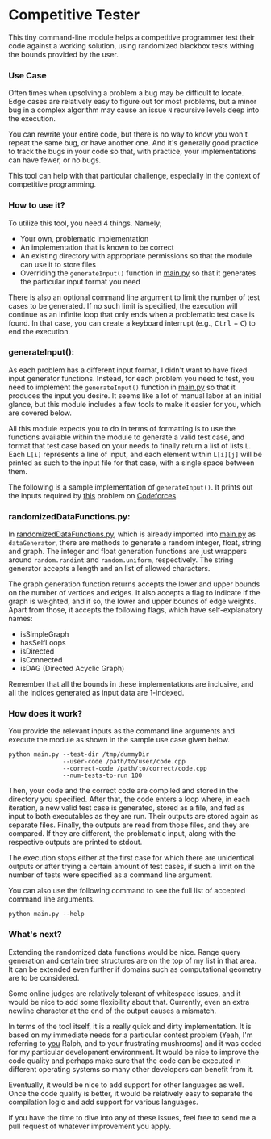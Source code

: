 # Competitive Tester

This tiny command-line module helps a competitive programmer test their code against a working solution, using randomized blackbox tests withing the bounds provided by the user.

### Use Case

Often times when upsolving a problem a bug may be difficult to locate. Edge cases are relatively easy to figure out for most problems, but a minor bug in a complex algorithm may cause an issue `N` recursive levels deep into the execution.

You can rewrite your entire code, but there is no way to know you won't repeat the same bug, or have another one. And it's generally good practice to track the bugs in your code so that, with practice, your implementations can have fewer, or no bugs.

This tool can help with that particular challenge, especially in the context of competitive programming.

### How to use it?

To utilize this tool, you need 4 things. Namely;

- Your own, problematic implementation
- An implementation that is known to be correct
- An existing directory with appropriate permissions so that the module can use it to store files
- Overriding the `generateInput()` function in [main.py](main.py) so that it generates the particular input format you need

There is also an optional command line argument to limit the number of test cases to be generated. If no such limit is specified, the execution will continue as an infinite loop that only ends when a problematic test case is found. In that case, you can create a keyboard interrupt (e.g., <kbd>Ctrl</kbd> + <kbd>C</kbd>) to end the execution.

### generateInput():

As each problem has a different input format, I didn't want to have fixed input generator functions. Instead, for each problem you need to test, you need to implement the `generateInput()` function in [main.py](main.py) so that it produces the input you desire. It seems like a lot of manual labor at an initial glance, but this module includes a few tools to make it easier for you, which are covered below.

All this module expects you to do in terms of formatting is to use the functions available within the module to generate a valid test case, and format that test case based on your needs to finally return a list of lists `L`. Each `L[i]` represents a line of input, and each element within `L[i][j]` will be printed as such to the input file for that case, with a single space between them.

The following is a sample implementation of `generateInput()`. It prints out the inputs required by [this](https://codeforces.com/problemset/problem/894/E) problem on [Codeforces](https://www.codeforces.com).

### randomizedDataFunctions.py:

In [randomizedDataFunctions.py](randomizedDataFunctions.py), which is already imported into [main.py](main.py) as `dataGenerator`, there are methods to generate a random integer, float, string and graph. The integer and float generation functions are just wrappers around `random.randint` and `random.uniform`, respectively. The string generator accepts a length and an list of allowed characters.

The graph generation function returns accepts the lower and upper bounds on the number of vertices and edges. It also accepts a flag to indicate if the graph is weighted, and if so, the lower and upper bounds of edge weights. Apart from those, it accepts the following flags, which have self-explanatory names:

- isSimpleGraph
- hasSelfLoops
- isDirected
- isConnected
- isDAG (Directed Acyclic Graph)

Remember that all the bounds in these implementations are inclusive, and all the indices generated as input data are 1-indexed.

### How does it work?

You provide the relevant inputs as the command line arguments and execute the module as shown in the sample use case given below.

```shell
python main.py --test-dir /tmp/dummyDir
               --user-code /path/to/user/code.cpp
               --correct-code /path/to/correct/code.cpp
               --num-tests-to-run 100
```

Then, your code and the correct code are compiled and stored in the directory you specified. After that, the code enters a loop where, in each iteration, a new valid test case is generated, stored as a file, and fed as input to both executables as they are run. Their outputs are stored again as separate files. Finally, the outputs are read from those files, and they are compared. If they are different, the problematic input, along with the respective outputs are printed to stdout.

The execution stops either at the first case for which there are unidentical outputs or after trying a certain amount of test cases, if such a limit on the number of tests were specified as a command line argument.

You can also use the following command to see the full list of accepted command line arguments.

```
python main.py --help
```

### What's next?

Extending the randomized data functions would be nice. Range query generation and certain tree structures are on the top of my list in that area. It can be extended even further if domains such as computational geometry are to be considered.

Some online judges are relatively tolerant of whitespace issues, and it would be nice to add some flexibility about that. Currently, even an extra newline character at the end of the output causes a mismatch.

In terms of the tool itself, it is a really quick and dirty implementation. It is based on my immediate needs for a particular contest problem (Yeah, I'm referring to [you](https://codeforces.com/problemset/problem/894/E) Ralph, and to your frustrating mushrooms) and it was coded for my particular development environment. It would be nice to improve the code quality and perhaps make sure that the code can be executed in different operating systems so many other developers can benefit from it.

Eventually, it would be nice to add support for other languages as well. Once the code quality is better, it would be relatively easy to separate the compilation logic and add support for various languages.

If you have the time to dive into any of these issues, feel free to send me a pull request of whatever improvement you apply.
